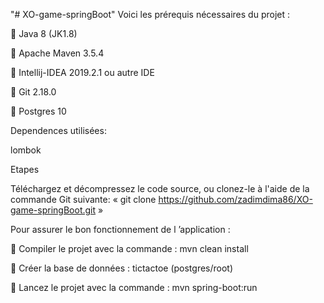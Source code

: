 "# XO-game-springBoot" 
Voici les prérequis nécessaires du projet :

	Java 8 (JK1.8)

	Apache Maven 3.5.4

	Intellij-IDEA 2019.2.1 ou autre IDE

	Git 2.18.0

	Postgres 10

Dependences utilisées:

lombok

Etapes

Téléchargez et décompressez le code source, ou clonez-le à l'aide de la commande Git suivante: « git clone https://github.com/zadimdima86/XO-game-springBoot.git »

Pour assurer le bon fonctionnement de l ’application : 

	Compiler le projet avec la commande : mvn clean install

	Créer la base de données : tictactoe (postgres/root)

   Lancez le projet avec la commande : mvn spring-boot:run

